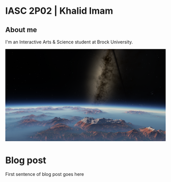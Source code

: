 # IASC 2P02 | Khalid Imam

## About me

I'm an Interactive Arts & Science student at Brock University.

![](Images/space.png)

# Blog post

First sentence of blog post goes here
